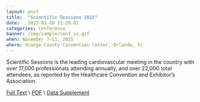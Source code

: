 ```yaml
---
layout: post
title:  "Scientific Sessions 2015"
date:   2015-03-20 11:26:01
categories: Conference
banner: /img/sample/conf_ss.gif
when: November 7–11, 2015
where: Orange County Convention Center, Orlando, FL
---
```


Scientific Sessions is the leading cardiovascular meeting in the country with over 17,000 professionals attending annually, and over 22,000 total attendees, as reported by the Healthcare Convention and Exhibitor’s Association.  

<a href="http://stroke.ahajournals.org/content/46/5/1167.full">Full Text</a> \ <a href="http://stroke.ahajournals.org/content/46/5/1167.full.pdf+html">PDF</a> \ <a href="http://stroke.ahajournals.org/content/46/5/1167.full.pdf+html">Data Supplement</a>


